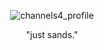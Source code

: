 <div align="center">
  
![channels4_profile](https://github.com/user-attachments/assets/22ea3254-076d-4e19-be3e-d65d4caa93df)
<p>"just sands."</p>
</div>
